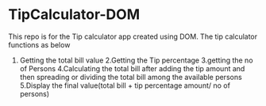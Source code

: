 # TipCalculator-DOM
This repo is for the Tip calculator app created using DOM. 
The tip calculator functions as below
1. Getting the total bill value
2.Getting the Tip percentage 
3.getting the no of Persons
4.Calculating the total bill after adding the tip amount and then spreading or dividing the total bill among the available persons
5.Display the final value(total bill + tip percentage amount/ no of persons)
